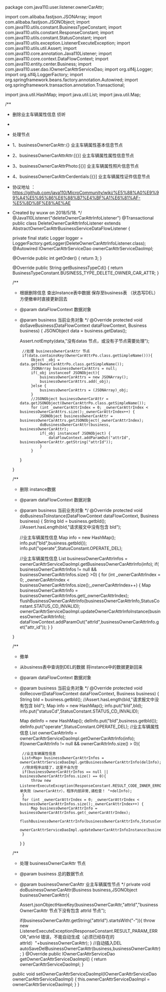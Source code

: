 package com.java110.user.listener.ownerCarAttr;

import com.alibaba.fastjson.JSONArray;
import com.alibaba.fastjson.JSONObject;
import com.java110.utils.constant.BusinessTypeConstant;
import com.java110.utils.constant.ResponseConstant;
import com.java110.utils.constant.StatusConstant;
import com.java110.utils.exception.ListenerExecuteException;
import com.java110.utils.util.Assert;
import com.java110.core.annotation.Java110Listener;
import com.java110.core.context.DataFlowContext;
import com.java110.entity.center.Business;
import com.java110.user.dao.IOwnerCarAttrServiceDao;
import org.slf4j.Logger;
import org.slf4j.LoggerFactory;
import org.springframework.beans.factory.annotation.Autowired;
import org.springframework.transaction.annotation.Transactional;

import java.util.HashMap;
import java.util.List;
import java.util.Map;

/**
 * 删除业主车辆属性信息 侦听
 *
 * 处理节点
 * 1、businessOwnerCarAttr:{} 业主车辆属性基本信息节点
 * 2、businessOwnerCarAttrAttr:[{}] 业主车辆属性属性信息节点
 * 3、businessOwnerCarAttrPhoto:[{}] 业主车辆属性照片信息节点
 * 4、businessOwnerCarAttrCerdentials:[{}] 业主车辆属性证件信息节点
 * 协议地址 ：https://github.com/java110/MicroCommunity/wiki/%E5%88%A0%E9%99%A4%E5%95%86%E6%88%B7%E4%BF%A1%E6%81%AF-%E5%8D%8F%E8%AE%AE
 * Created by wuxw on 2018/5/18.
 */
@Java110Listener("deleteOwnerCarAttrInfoListener")
@Transactional
public class DeleteOwnerCarAttrInfoListener extends AbstractOwnerCarAttrBusinessServiceDataFlowListener {

    private final static Logger logger = LoggerFactory.getLogger(DeleteOwnerCarAttrInfoListener.class);
    @Autowired
    IOwnerCarAttrServiceDao ownerCarAttrServiceDaoImpl;

    @Override
    public int getOrder() {
        return 3;
    }

    @Override
    public String getBusinessTypeCd() {
        return BusinessTypeConstant.BUSINESS_TYPE_DELETE_OWNER_CAR_ATTR;
    }

    /**
     * 根据删除信息 查出Instance表中数据 保存至business表 （状态写DEL） 方便撤单时直接更新回去
     * @param dataFlowContext 数据对象
     * @param business 当前业务对象
     */
    @Override
    protected void doSaveBusiness(DataFlowContext dataFlowContext, Business business) {
        JSONObject data = business.getDatas();

        Assert.notEmpty(data,"没有datas 节点，或没有子节点需要处理");

            //处理 businessOwnerCarAttr 节点
            if(data.containsKey(OwnerCarAttrPo.class.getSimpleName())){
                Object _obj = data.get(OwnerCarAttrPo.class.getSimpleName());
                JSONArray businessOwnerCarAttrs = null;
                if(_obj instanceof JSONObject){
                    businessOwnerCarAttrs = new JSONArray();
                    businessOwnerCarAttrs.add(_obj);
                }else {
                    businessOwnerCarAttrs = (JSONArray)_obj;
                }
                //JSONObject businessOwnerCarAttr = data.getJSONObject(OwnerCarAttrPo.class.getSimpleName());
                for (int _ownerCarAttrIndex = 0; _ownerCarAttrIndex < businessOwnerCarAttrs.size();_ownerCarAttrIndex++) {
                    JSONObject businessOwnerCarAttr = businessOwnerCarAttrs.getJSONObject(_ownerCarAttrIndex);
                    doBusinessOwnerCarAttr(business, businessOwnerCarAttr);
                    if(_obj instanceof JSONObject) {
                        dataFlowContext.addParamOut("attrId", businessOwnerCarAttr.getString("attrId"));
                    }
                }

        }


    }

    /**
     * 删除 instance数据
     * @param dataFlowContext 数据对象
     * @param business 当前业务对象
     */
    @Override
    protected void doBusinessToInstance(DataFlowContext dataFlowContext, Business business) {
        String bId = business.getbId();
        //Assert.hasLength(bId,"请求报文中没有包含 bId");

        //业主车辆属性信息
        Map info = new HashMap();
        info.put("bId",business.getbId());
        info.put("operate",StatusConstant.OPERATE_DEL);

        //业主车辆属性信息
        List<Map> businessOwnerCarAttrInfos = ownerCarAttrServiceDaoImpl.getBusinessOwnerCarAttrInfo(info);
        if( businessOwnerCarAttrInfos != null && businessOwnerCarAttrInfos.size() >0) {
            for (int _ownerCarAttrIndex = 0; _ownerCarAttrIndex < businessOwnerCarAttrInfos.size();_ownerCarAttrIndex++) {
                Map businessOwnerCarAttrInfo = businessOwnerCarAttrInfos.get(_ownerCarAttrIndex);
                flushBusinessOwnerCarAttrInfo(businessOwnerCarAttrInfo,StatusConstant.STATUS_CD_INVALID);
                ownerCarAttrServiceDaoImpl.updateOwnerCarAttrInfoInstance(businessOwnerCarAttrInfo);
                dataFlowContext.addParamOut("attrId",businessOwnerCarAttrInfo.get("attr_id"));
            }
        }

    }

    /**
     * 撤单
     * 从business表中查询到DEL的数据 将instance中的数据更新回来
     * @param dataFlowContext 数据对象
     * @param business 当前业务对象
     */
    @Override
    protected void doRecover(DataFlowContext dataFlowContext, Business business) {
        String bId = business.getbId();
        //Assert.hasLength(bId,"请求报文中没有包含 bId");
        Map info = new HashMap();
        info.put("bId",bId);
        info.put("statusCd",StatusConstant.STATUS_CD_INVALID);

        Map delInfo = new HashMap();
        delInfo.put("bId",business.getbId());
        delInfo.put("operate",StatusConstant.OPERATE_DEL);
        //业主车辆属性信息
        List<Map> ownerCarAttrInfo = ownerCarAttrServiceDaoImpl.getOwnerCarAttrInfo(info);
        if(ownerCarAttrInfo != null && ownerCarAttrInfo.size() > 0){

            //业主车辆属性信息
            List<Map> businessOwnerCarAttrInfos = ownerCarAttrServiceDaoImpl.getBusinessOwnerCarAttrInfo(delInfo);
            //除非程序出错了，这里不会为空
            if(businessOwnerCarAttrInfos == null ||  businessOwnerCarAttrInfos.size() == 0){
                throw new ListenerExecuteException(ResponseConstant.RESULT_CODE_INNER_ERROR,"撤单失败（ownerCarAttr），程序内部异常,请检查！ "+delInfo);
            }
            for (int _ownerCarAttrIndex = 0; _ownerCarAttrIndex < businessOwnerCarAttrInfos.size();_ownerCarAttrIndex++) {
                Map businessOwnerCarAttrInfo = businessOwnerCarAttrInfos.get(_ownerCarAttrIndex);
                flushBusinessOwnerCarAttrInfo(businessOwnerCarAttrInfo,StatusConstant.STATUS_CD_VALID);
                ownerCarAttrServiceDaoImpl.updateOwnerCarAttrInfoInstance(businessOwnerCarAttrInfo);
            }
        }
    }



    /**
     * 处理 businessOwnerCarAttr 节点
     * @param business 总的数据节点
     * @param businessOwnerCarAttr 业主车辆属性节点
     */
    private void doBusinessOwnerCarAttr(Business business,JSONObject businessOwnerCarAttr){

        Assert.jsonObjectHaveKey(businessOwnerCarAttr,"attrId","businessOwnerCarAttr 节点下没有包含 attrId 节点");

        if(businessOwnerCarAttr.getString("attrId").startsWith("-")){
            throw new ListenerExecuteException(ResponseConstant.RESULT_PARAM_ERROR,"attrId 错误，不能自动生成（必须已经存在的attrId）"+businessOwnerCarAttr);
        }
        //自动插入DEL
        autoSaveDelBusinessOwnerCarAttr(business,businessOwnerCarAttr);
    }
    @Override
    public IOwnerCarAttrServiceDao getOwnerCarAttrServiceDaoImpl() {
        return ownerCarAttrServiceDaoImpl;
    }

    public void setOwnerCarAttrServiceDaoImpl(IOwnerCarAttrServiceDao ownerCarAttrServiceDaoImpl) {
        this.ownerCarAttrServiceDaoImpl = ownerCarAttrServiceDaoImpl;
    }
}

